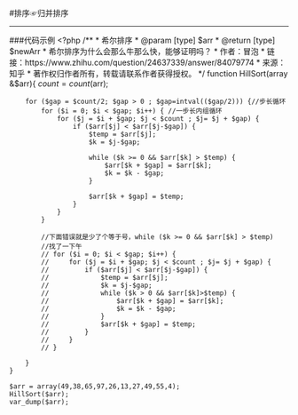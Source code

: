#排序☞归并排序
***

###代码示例
	<?php
	/**
	 * 希尔排序
	 * @param  [type] $arr 
	 * @return [type] $newArr 
	 * 希尔排序为什么会那么牛那么快，能够证明吗？
	 *  作者：冒泡
	 *  链接：https://www.zhihu.com/question/24637339/answer/84079774
	 *  来源：知乎
	 *  著作权归作者所有，转载请联系作者获得授权。
	 */
	function HillSort(array &$arr){
	    $count = count($arr);
	
	    for ($gap = $count/2; $gap > 0 ; $gap=intval(($gap/2))) {//步长循环 
	        for ($i = 0; $i < $gap; $i++) { //一步长内组循环
	            for ($j = $i + $gap; $j < $count ; $j= $j + $gap) { 
	                if ($arr[$j] < $arr[$j-$gap]) {
	                    $temp = $arr[$j];
	                    $k = $j-$gap;
	
	                    while ($k >= 0 && $arr[$k] > $temp) {
	                        $arr[$k + $gap] = $arr[$k];
	                        $k = $k - $gap;
	                    }
	
	                    $arr[$k + $gap] = $temp;
	                }
	            }
	        }
	
	        //下面错误就是少了个等于号，while ($k >= 0 && $arr[$k] > $temp)
	        //找了一下午
	        // for ($i = 0; $i < $gap; $i++) {
	        //     for ($j = $i + $gap; $j < $count ; $j= $j + $gap) {
	        //         if ($arr[$j] < $arr[$j-$gap]) {
	        //             $temp = $arr[$j];
	        //             $k = $j-$gap;
	        //             while ($k > 0 && $arr[$k]>$temp) {
	        //                 $arr[$k + $gap] = $arr[$k];
	        //                 $k = $k - $gap;
	        //             }
	        //             $arr[$k + $gap] = $temp;
	        //         }
	        //     }
	        // }
	
	    }
	}
	
	$arr = array(49,38,65,97,26,13,27,49,55,4); 	
	HillSort($arr);
	var_dump($arr);
	
